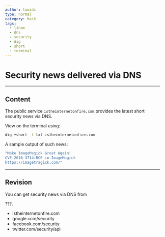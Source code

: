 ```yaml
---
author: tuwidc
type: normal
category: hack
tags:
  - linux
  - dns
  - security
  - dig
  - short
  - terminal
---
```


# Security news delivered via DNS


---

## Content

The public service `istheinternetonfire.com` provides the latest short security news via DNS.

View on the terminal using:

```bash
dig +short -t txt istheinternetonfire.com
```

A sample output of such news:

```bash
"Make ImageMagick Great Again!
CVE-2016-3714:RCE in ImageMagick 
https://imagetragick.com/"
```


---

## Revision

You can get security news via DNS from 

???.

* istheinternetonfire.com
* google.com/security
* facebook.com/security
* twitter.com/security/api
